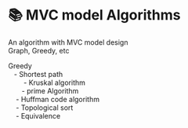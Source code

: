 # :books: MVC model Algorithms

An algorithm with MVC model design   
Graph, Greedy, etc

Greedy   
&nbsp; &nbsp;- Shortest path <br>
     &nbsp; &nbsp;  &nbsp; &nbsp;  - Kruskal algorithm <br> 
     &nbsp; &nbsp;&nbsp; &nbsp;   - prime Algorithm <br>
&nbsp; &nbsp;  - Huffman code algorithm   
&nbsp; &nbsp;  - Topological sort   
&nbsp; &nbsp;  - Equivalence    

